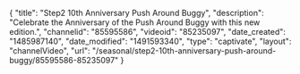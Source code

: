{
    "title": "Step2 10th Anniversary Push Around Buggy",
    "description": "Celebrate the Anniversary of the Push Around Buggy with this new edition.",
    "channelid": "85595586",
    "videoid": "85235097",
    "date_created": "1485987140",
    "date_modified": "1491593340",
    "type": "captivate",
    "layout": "channelVideo",
    "url": "\/seasonal\/step2-10th-anniversary-push-around-buggy\/85595586-85235097"
}